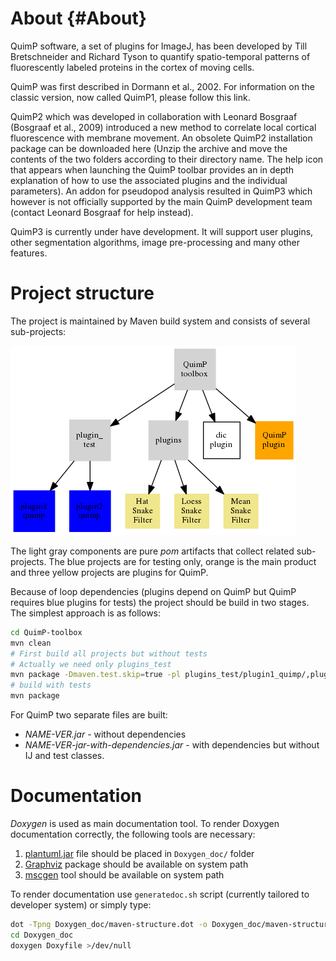 # About {#About}

QuimP software, a set of plugins for ImageJ, has been developed by Till Bretschneider and Richard 
Tyson to quantify spatio-temporal patterns of fluorescently labeled proteins in the cortex of moving 
cells.

QuimP was first described in Dormann et al., 2002. For information on the classic version, now 
called QuimP1, please follow this link.

QuimP2 which was developed in collaboration with Leonard Bosgraaf (Bosgraaf et al., 2009) 
introduced a new method to correlate local cortical fluorescence with membrane movement. An 
obsolete QuimP2 installation package can be downloaded here (Unzip the archive and move the contents
of the two folders according to their directory name. The help icon that appears when launching the
QuimP toolbar provides an in depth explanation of how to use the associated plugins and the 
individual parameters). An addon for pseudopod analysis resulted in QuimP3 which however is not 
officially supported by the main QuimP development team (contact Leonard Bosgraaf for help instead).

QuimP3 is currently under have development. It will support user plugins, other segmentation 
algorithms, image pre-processing and many other features.

# Project structure

The project is maintained by Maven build system and consists of several sub-projects:

![ProjectStructure](Doxygen_doc/maven-structure.png)

The light gray components are pure *pom* artifacts that collect related sub-projects. The blue 
projects are for testing only, orange is the main product and three yellow projects are plugins for 
QuimP.

Because of loop dependencies (plugins depend on QuimP but QuimP requires blue plugins for tests) the 
project should be build in two stages. The simplest approach is as follows:

 ```bash
 cd QuimP-toolbox
 mvn clean
 # First build all projects but without tests
 # Actually we need only plugins_test
 mvn package -Dmaven.test.skip=true -pl plugins_test/plugin1_quimp/,plugins_test/plugin2_quimp/ -am
 # build with tests
 mvn package
 ```
 
 For QuimP two separate files are built:
- *NAME-VER.jar* - without dependencies
- *NAME-VER-jar-with-dependencies.jar* - with dependencies but without IJ and test classes.
 
# Documentation

*Doxygen* is used as main documentation tool. To render Doxygen documentation correctly, 
the following tools are necessary:

1. [plantuml.jar](http://plantuml.com/) file should be placed in `Doxygen_doc/` folder
2. [Graphviz](www.graphviz.org/) package should be available on system path
3. [mscgen](http://www.mcternan.me.uk/mscgen/) tool should be available on system path

To render documentation use `generatedoc.sh` script (currently tailored to developer system) 
or simply type:

```bash
dot -Tpng Doxygen_doc/maven-structure.dot -o Doxygen_doc/maven-structure.png
cd Doxygen_doc
doxygen Doxyfile >/dev/null
```

 